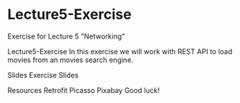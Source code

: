 # Lecture5-Exercise
Exercise for Lecture 5 "Networking"

Lecture5-Exercise
In this exercise we will work with REST API to load movies from an movies search engine.

Slides
Exercise Slides

Resources
Retrofit
Picasso
Pixabay
Good luck!
